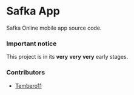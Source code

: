 # Safka App

Safka Online mobile app source code.

### Important notice
This project is in its **very** **very** **very** early stages.

### Contributors

* [Tembero11](https://github.com/Tembero11)